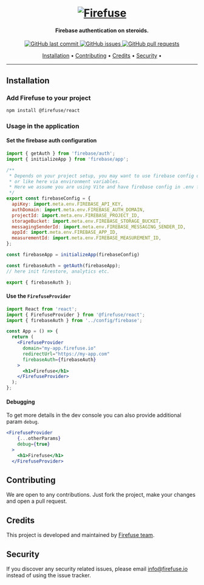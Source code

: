 <h1 align="center">
  <br>
  <a href="https://firefuse.io"><img src="https://firefuse.io/_static/icons/firefuse.svg" alt="Firefuse"></a>
</h1>

<h4 align="center">Firebase authentication on steroids.</h4>

<p align="center">
    <a href="https://github.com/1devstudio/firefuse-react/commits/master">
    <img src="https://img.shields.io/github/last-commit/1devstudio/firefuse-react.svg?style=flat-square&logo=github&logoColor=white"
         alt="GitHub last commit">
    </a>
    <a href="https://github.com/1devstudio/firefuse-react/issues">
    <img src="https://img.shields.io/github/issues-raw/1devstudio/firefuse-react.svg?style=flat-square&logo=github&logoColor=white"
         alt="GitHub issues">
    </a>    
    <a href="https://github.com/1devstudio/firefuse-react/pulls">
    <img src="https://img.shields.io/github/issues-pr-raw/1devstudio/firefuse-react.svg?style=flat-square&logo=github&logoColor=white"
         alt="GitHub pull requests">
    </a>
</p>

<p align="center">
  <a href="#installation">Installation</a> •
  <a href="#contributing">Contributing</a> •
  <a href="#credits">Credits</a> •
  <a href="#support">Security</a> •
</p>

---

## Installation

### Add Firefuse to your project

```sh
npm install @firefuse/react
```

### Usage in the application

#### Set the firebase auth configuration

```jsx
import { getAuth } from 'firebase/auth';
import { initializeApp } from 'firebase/app';

/**
 * Depends on your project setup, you may want to use firebase config directly
 * or like here via environment variables.
 * Here we assume you are using Vite and have firebase config in .env file.
 */
export const firebaseConfig = {
  apiKey: import.meta.env.FIREBASE_API_KEY,
  authDomain: import.meta.env.FIREBASE_AUTH_DOMAIN,
  projectId: import.meta.env.FIREBASE_PROJECT_ID,
  storageBucket: import.meta.env.FIREBASE_STORAGE_BUCKET,
  messagingSenderId: import.meta.env.FIREBASE_MESSAGING_SENDER_ID,
  appId: import.meta.env.FIREBASE_APP_ID,
  measurementId: import.meta.env.FIREBASE_MEASUREMENT_ID,
};

const firebaseApp = initializeApp(firebaseConfig)

const firebaseAuth = getAuth(firebaseApp);
// here init firestore, analytics etc.

export { firebaseAuth };
```

#### Use the `FirefuseProvider`

```jsx
import React from 'react';
import { FirefuseProvider } from '@firefuse/react';
import { firebaseAuth } from '../config/firebase';

const App = () => {
  return (
    <FirefuseProvider
      domain="my-app.firefuse.io"
      redirectUrl="https://my-app.com"
      firebaseAuth={firebaseAuth}
    >
      <h1>Firefuse</h1>
    </FirefuseProvider>
  );
};
```

#### Debugging

To get more details in the dev console you can also provide additional param `debug`.

```jsx
<FirefuseProvider
    {...otherParams}
    debug={true}
  >
    <h1>Firefuse</h1>
  </FirefuseProvider>
```

## Contributing

We are open to any contributions. Just fork the project, make your changes and open a pull request.

## Credits

This project is developed and maintained by [Firefuse team](https://firefuse.io).

## Security

If you discover any security related issues, please email [info@firefuse.io](mailto:info@firefuse.io) instead of using the issue tracker.









